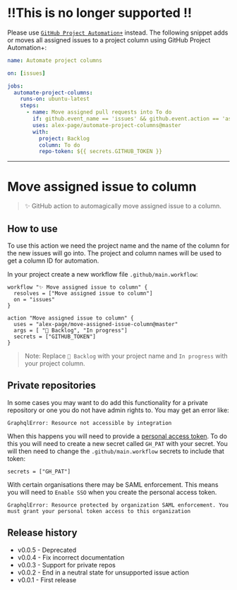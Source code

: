 # ‼️This is no longer supported ‼️

Please use [`GitHub Project Automation+`](https://github.com/marketplace/actions/github-project-automation) instead. The following snippet adds or moves all assigned issues to a project column using GitHub Project Automation+:

```yml
name: Automate project columns

on: [issues]

jobs:
  automate-project-columns:
    runs-on: ubuntu-latest
    steps:
      - name: Move assigned pull requests into To do
        if: github.event_name == 'issues' && github.event.action == 'assigned'
        uses: alex-page/automate-project-columns@master
        with:
          project: Backlog
          column: To do
          repo-token: ${{ secrets.GITHUB_TOKEN }}
```

---


# Move assigned issue to column

> ✨ GitHub action to automagically move assigned issue to a column.


## How to use

To use this action we need the project name and the name of the column for the new issues will go into. The project and column names will be used to get a column ID for automation.

In your project create a new workflow file `.github/main.workflow`:
```
workflow "✨ Move assigned issue to column" {
  resolves = ["Move assigned issue to column"]
  on = "issues"
}

action "Move assigned issue to column" {
  uses = "alex-page/move-assigned-issue-column@master"
  args = [ "🎒 Backlog", "In progress"]
  secrets = ["GITHUB_TOKEN"]
}
```

> Note: Replace `🎒 Backlog` with your project name and `In progress` with your project column.


## Private repositories

In some cases you may want to do add this functionality for a private repository or one you do not have admin rights to. You may get an error like:
```shell
GraphqlError: Resource not accessible by integration
```

When this happens you will need to provide a [personal access token](https://help.github.com/en/articles/creating-a-personal-access-token-for-the-command-line). To do this you will need to create a new secret called `GH_PAT` with your secret. You will then need to change the `.github/main.workflow` secrets to include that token:
```
secrets = ["GH_PAT"]
```

With certain organisations there may be SAML enforcement. This means you will need to `Enable SSO` when you create the personal access token.
```
GraphqlError: Resource protected by organization SAML enforcement. You must grant your personal token access to this organization
```


## Release history

- v0.0.5 - Deprecated
- v0.0.4 - Fix incorrect documentation
- v0.0.3 - Support for private repos
- v0.0.2 - End in a neutral state for unsupported issue action
- v0.0.1 - First release

